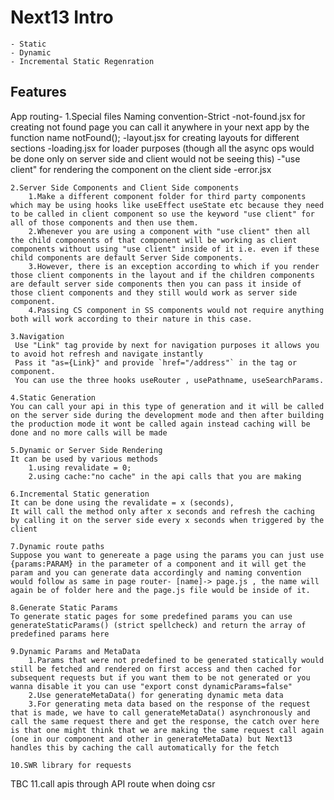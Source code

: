 # Next13 Intro
    - Static
    - Dynamic
    - Incremental Static Regenration

## Features
 App routing-
    1.Special files
        Naming convention-Strict
        -not-found.jsx
            for creating not found page
            you can call it anywhere in your next app by the function name notFound();
        -layout.jsx
            for creating layouts for different sections
        -loading.jsx
            for loader purposes (though all the async ops would be done only on server side and client would not be seeing this)
        -"use client"
            for rendering the component on the client side
        -error.jsx
    
    2.Server Side Components and Client Side components
        1.Make a different component folder for third party components which may be using hooks like useEffect useState etc because they need to be called in client component so use the keyword "use client" for all of those components and then use them.
        2.Whenever you are using a component with "use client" then all the child components of that component will be working as client components without using "use client" inside of it i.e. even if these child components are default Server Side components.
        3.However, there is an exception according to which if you render those client components in the layout and if the children components are default server side components then you can pass it inside of those client components and they still would work as server side component.
        4.Passing CS component in SS components would not require anything both will work according to their nature in this case.

    3.Navigation 
     Use "Link" tag provide by next for navigation purposes it allows you to avoid hot refresh and navigate instantly
     Pass it "as={Link}" and provide `href="/address"` in the tag or component.
     You can use the three hooks useRouter , usePathname, useSearchParams.
    
    4.Static Generation
    You can call your api in this type of generation and it will be called on the server side during the development mode and then after building the production mode it wont be called again instead caching will be done and no more calls will be made

    5.Dynamic or Server Side Rendering
    It can be used by various methods 
        1.using revalidate = 0;
        2.using cache:"no cache" in the api calls that you are making
    
    6.Incremental Static generation
    It can be done using the revalidate = x (seconds),
    It will call the method only after x seconds and refresh the caching by calling it on the server side every x seconds when triggered by the client

    7.Dynamic route paths
    Suppose you want to genereate a page using the params you can just use {params:PARAM} in the parameter of a component and it will get the param and you can generate data accordingly and naming convention would follow as same in page router- [name]-> page.js , the name will again be of folder here and the page.js file would be inside of it.

    8.Generate Static Params
    To generate static pages for some predefined params you can use generateStaticParams() (strict spellcheck) and return the array of predefined params here

    9.Dynamic Params and MetaData
        1.Params that were not predefined to be generated statically would still be fetched and rendered on first access and then cached for subsequent requests but if you want them to be not generated or you wanna disable it you can use "export const dynamicParams=false"
        2.Use generateMetaData() for generating dynamic meta data
        3.For generating meta data based on the response of the request that is made, we have to call generateMetaData() asynchronously and call the same request there and get the response, the catch over here is that one might think that we are making the same request call again (one in our component and other in generateMetaData) but Next13 handles this by caching the call automatically for the fetch 

    10.SWR library for requests
TBC 11.call apis through API route when doing csr 






    



        